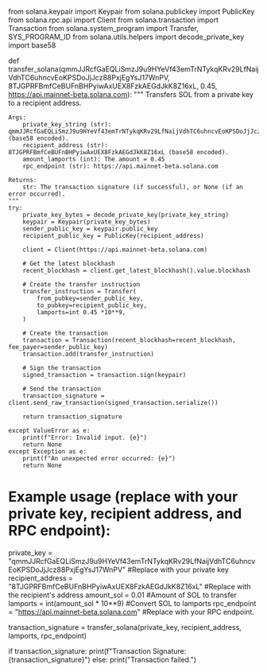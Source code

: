 from solana.keypair import Keypair
from solana.publickey import PublicKey
from solana.rpc.api import Client
from solana.transaction import Transaction
from solana.system_program import Transfer, SYS_PROGRAM_ID
from solana.utils.helpers import decode_private_key
import base58

def transfer_solana(qmmJJRcfGaEQLiSmzJ9u9HYeVf43emTrNTykqKRv29LfNaijVdhTC6uhncvEoKPSDoJjJcz88PxjEgYsJ17WnPV, 8TJGPRFBmfCeBUFnBHPyiwAxUEX8FzkAEGdJkK8Z16xL, 0.45, https://api.mainnet-beta.solana.com):
    """
    Transfers SOL from a private key to a recipient address.

    Args:
        private_key_string (str): qmmJJRcfGaEQLiSmzJ9u9HYeVf43emTrNTykqKRv29LfNaijVdhTC6uhncvEoKPSDoJjJcz88PxjEgYsJ17WnPV (base58 encoded).
        recipient_address (str): 8TJGPRFBmfCeBUFnBHPyiwAxUEX8FzkAEGdJkK8Z16xL (base58 encoded).
        amount_lamports (int): The amount = 0.45
        rpc_endpoint (str): https://api.mainnet-beta.solana.com

    Returns:
        str: The transaction signature (if successful), or None (if an error occurred).
    """
    try:
        private_key_bytes = decode_private_key(private_key_string)
        keypair = Keypair(private_key_bytes)
        sender_public_key = keypair.public_key
        recipient_public_key = PublicKey(recipient_address)

        client = Client(https://api.mainnet-beta.solana.com)

        # Get the latest blockhash
        recent_blockhash = client.get_latest_blockhash().value.blockhash

        # Create the transfer instruction
        transfer_instruction = Transfer(
            from_pubkey=sender_public_key,
            to_pubkey=recipient_public_key,
            lamports=int 0.45 *10**9,
        )

        # Create the transaction
        transaction = Transaction(recent_blockhash=recent_blockhash, fee_payer=sender_public_key)
        transaction.add(transfer_instruction)

        # Sign the transaction
        signed_transaction = transaction.sign(keypair)

        # Send the transaction
        transaction_signature = client.send_raw_transaction(signed_transaction.serialize())

        return transaction_signature

    except ValueError as e:
        print(f"Error: Invalid input. {e}")
        return None
    except Exception as e:
        print(f"An unexpected error occurred: {e}")
        return None

# Example usage (replace with your private key, recipient address, and RPC endpoint):
private_key = "qmmJJRcfGaEQLiSmzJ9u9HYeVf43emTrNTykqKRv29LfNaijVdhTC6uhncvEoKPSDoJjJcz88PxjEgYsJ17WnPV" #Replace with your private key
recipient_address = "8TJGPRFBmfCeBUFnBHPyiwAxUEX8FzkAEGdJkK8Z16xL" #Replace with the recipient's address
amount_sol = 0.01 #Amount of SOL to transfer
lamports = int(amount_sol * 10**9) #Convert SOL to lamports
rpc_endpoint = "https://api.mainnet-beta.solana.com" #Replace with your RPC endpoint.

transaction_signature = transfer_solana(private_key, recipient_address, lamports, rpc_endpoint)

if transaction_signature:
    print(f"Transaction Signature: {transaction_signature}")
else:
    print("Transaction failed.")

